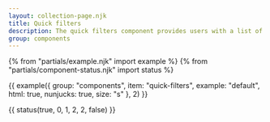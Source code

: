 ```yaml
---
layout: collection-page.njk
title: Quick filters
description: The quick filters component provides users with a list of links which act as a quick filter to content.
group: components
---
```


{% from "partials/example.njk" import example %}
{% from "partials/component-status.njk" import status %}

{{ example({ group: "components", item: "quick-filters", example: "default", html: true, nunjucks: true, size: "s" }, 2) }}

{{ status(true, 0, 1, 2, 2, false) }}
